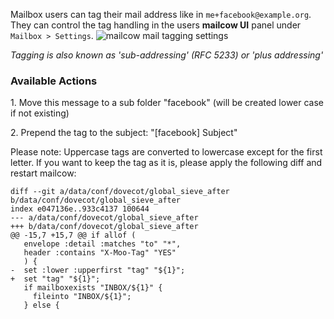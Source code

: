 Mailbox users can tag their mail address like in `me+facebook@example.org`. They can control the tag handling in the users **mailcow UI** panel under `Mailbox > Settings`.
![mailcow mail tagging settings](../assets/images/manual-guides/mailcow-tagging.en.png)

*Tagging is also known as 'sub-addressing' (RFC 5233) or 'plus addressing'*


### Available Actions

1\. Move this message to a sub folder "facebook" (will be created lower case if not existing)

2\. Prepend the tag to the subject: "[facebook] Subject"

Please note: Uppercase tags are converted to lowercase except for the first letter. If you want to keep the tag as it is, please apply the following diff and restart mailcow:
```
diff --git a/data/conf/dovecot/global_sieve_after b/data/conf/dovecot/global_sieve_after
index e047136e..933c4137 100644
--- a/data/conf/dovecot/global_sieve_after
+++ b/data/conf/dovecot/global_sieve_after
@@ -15,7 +15,7 @@ if allof (
   envelope :detail :matches "to" "*",
   header :contains "X-Moo-Tag" "YES"
   ) {
-  set :lower :upperfirst "tag" "${1}";
+  set "tag" "${1}";
   if mailboxexists "INBOX/${1}" {
     fileinto "INBOX/${1}";
   } else {
```